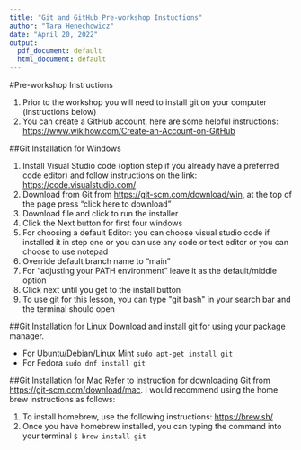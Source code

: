```yaml
---
title: "Git and GitHub Pre-workshop Instuctions"
author: "Tara Henechowicz"
date: "April 20, 2022"
output:
  pdf_document: default
  html_document: default
---
```

#Pre-workshop Instructions
1. Prior to the workshop you will need to install git on your computer (instructions below)
2. You can create a GitHub account, here are some helpful instructions: https://www.wikihow.com/Create-an-Account-on-GitHub

##Git Installation for Windows
1. Install Visual Studio code (option step if you already have a preferred code editor) and follow instructions on the link: https://code.visualstudio.com/
2.  Download from Git from https://git-scm.com/download/win, at the top of the page press “click here to download”
3.	Download file and click to run the installer
4.	Click the Next button for first four windows
5.	For choosing a default Editor: you can choose visual studio code if installed it in step one or you can use any code or text editor or you can choose to use notepad
6.	Override default branch name to “main” 
7.	For “adjusting your PATH environment” leave it as the default/middle option
8.	Click next until you get to the install button
9.  To use git for this lesson, you can type "git bash" in your search bar and the terminal should open

##Git Installation for Linux
Download and install git for using your package manager.

- For Ubuntu/Debian/Linux Mint `sudo apt-get install git`
- For Fedora `sudo dnf install git`

##Git Installation for Mac
Refer to instruction for downloading Git from https://git-scm.com/download/mac. 
I would recommend using the home brew instructions as follows:

1. To install homebrew, use the following instructions: https://brew.sh/
2. Once you have homebrew installed, you can typing the command into your terminal `$ brew install git`




